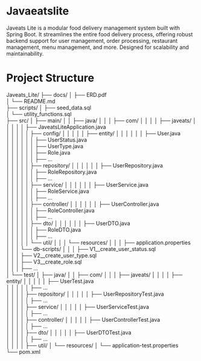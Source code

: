 # Javaeatslite
Javeats Lite is a modular food delivery management system built with Spring Boot. It streamlines the entire food delivery process, offering robust backend support for user management, order processing, restaurant management, menu management, and more. Designed for scalability and maintainability.



# Project Structure
Javeats_Lite/
├── docs/
│   ├── ERD.pdf                         
│   └── README.md                      
├── scripts/
│   ├── seed_data.sql                  
│   └── utility_functions.sql          
├── src/
│   ├── main/
│   │   ├── java/
│   │   │   ├── com/
│   │   │   │   ├── javeats/
│   │   │   │   │   ├── JaveatsLiteApplication.java   
│   │   │   │   │   ├── config/
│   │   │   │   │   ├── entity/
│   │   │   │   │   │   ├── User.java                
│   │   │   │   │   │   ├── UserStatus.java          
│   │   │   │   │   │   ├── UserType.java            
│   │   │   │   │   │   ├── Role.java                 
│   │   │   │   │   │   ├── ...                       
│   │   │   │   │   ├── repository/
│   │   │   │   │   │   ├── UserRepository.java       
│   │   │   │   │   │   ├── RoleRepository.java       
│   │   │   │   │   │   ├── ...                       
│   │   │   │   │   ├── service/
│   │   │   │   │   │   ├── UserService.java         
│   │   │   │   │   │   ├── RoleService.java        
│   │   │   │   │   │   ├── ...                       
│   │   │   │   │   ├── controller/
│   │   │   │   │   │   ├── UserController.java      
│   │   │   │   │   │   ├── RoleController.java      
│   │   │   │   │   │   ├── ...                       
│   │   │   │   │   ├── dto/
│   │   │   │   │   │   ├── UserDTO.java             
│   │   │   │   │   │   ├── RoleDTO.java             
│   │   │   │   │   │   ├── ...                      
│   │   │   │   │   └── util/
│   │   │   └── resources/
│   │   │       ├── application.properties            
│   │   │       └── db-scripts/
│   │   │           ├── V1__create_user_status.sql   
│   │   │           ├── V2__create_user_type.sql     
│   │   │           ├── V3__create_role.sql          
│   │   │           ├── ...                         
│   └── test/
│       ├── java/
│       │   ├── com/
│       │   │   ├── javeats/
│       │   │   │   ├── entity/
│       │   │   │   │   ├── UserTest.java           
│       │   │   │   │   ├── ...                     
│       │   │   │   ├── repository/
│       │   │   │   │   ├── UserRepositoryTest.java   
│       │   │   │   │   ├── ...                       
│       │   │   │   ├── service/
│       │   │   │   │   ├── UserServiceTest.java      
│       │   │   │   │   ├── ...                       
│       │   │   │   ├── controller/
│       │   │   │   │   ├── UserControllerTest.java   
│       │   │   │   │   ├── ...                      
│       │   │   │   ├── dto/
│       │   │   │   │   ├── UserDTOTest.java      
│       │   │   │   │   ├── ...                     
│       │   │   │   ├── util/
│       └── resources/
│           └── application-test.properties           
└── pom.xml                                           


